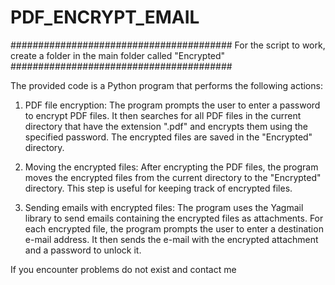 # PDF_ENCRYPT_EMAIL
########################################
For the script to work, create a folder in the main folder called "Encrypted"
########################################

The provided code is a Python program that performs the following actions:

1) PDF file encryption: The program prompts the user to enter a password to encrypt PDF files. It then searches for all PDF files in the current directory that have the extension ".pdf" and encrypts them using the specified password. The encrypted files are saved in the "Encrypted" directory.

2) Moving the encrypted files: After encrypting the PDF files, the program moves the encrypted files from the current directory to the "Encrypted" directory. This step is useful for keeping track of encrypted files.

3) Sending emails with encrypted files: The program uses the Yagmail library to send emails containing the encrypted files as attachments. For each encrypted file, the program prompts the user to enter a destination e-mail address. It then sends the e-mail with the encrypted attachment and a password to unlock it.

If you encounter problems do not exist and contact me
